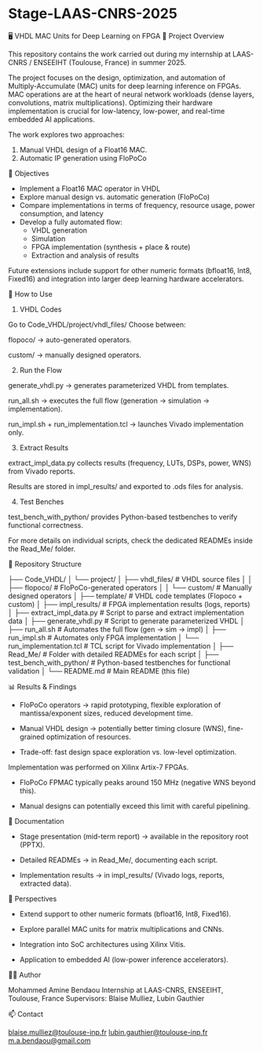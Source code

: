 # Stage-LAAS-CNRS-2025

🖥️ VHDL MAC Units for Deep Learning on FPGA
📌 Project Overview

This repository contains the work carried out during my internship at LAAS-CNRS / ENSEEIHT (Toulouse, France) in summer 2025.

The project focuses on the design, optimization, and automation of Multiply-Accumulate (MAC) units for deep learning inference on FPGAs.
MAC operations are at the heart of neural network workloads (dense layers, convolutions, matrix multiplications). Optimizing their hardware implementation is crucial for low-latency, low-power, and real-time embedded AI applications.

The work explores two approaches:

1) Manual VHDL design of a Float16 MAC.
2) Automatic IP generation using FloPoCo

🎯 Objectives

- Implement a Float16 MAC operator in VHDL
- Explore manual design vs. automatic generation (FloPoCo)
- Compare implementations in terms of frequency, resource usage, power consumption, and latency
- Develop a fully automated flow:
    - VHDL generation
    - Simulation
    - FPGA implementation (synthesis + place & route)
    - Extraction and analysis of results
  
Future extensions include support for other numeric formats (bfloat16, Int8, Fixed16) and integration into larger deep learning hardware accelerators.

🚀 How to Use

1. VHDL Codes

Go to Code_VHDL/project/vhdl_files/
Choose between:

  flopoco/ → auto-generated operators.

  custom/ → manually designed operators.

2. Run the Flow

generate_vhdl.py → generates parameterized VHDL from templates.

run_all.sh → executes the full flow (generation → simulation → implementation).

run_impl.sh + run_implementation.tcl → launches Vivado implementation only.

3. Extract Results

extract_impl_data.py collects results (frequency, LUTs, DSPs, power, WNS) from Vivado reports.

Results are stored in impl_results/ and exported to .ods files for analysis.

4. Test Benches

test_bench_with_python/ provides Python-based testbenches to verify functional correctness.

For more details on individual scripts, check the dedicated READMEs inside the Read_Me/ folder.

📂 Repository Structure

├── Code_VHDL/
│   └── project/
│       ├── vhdl_files/            # VHDL source files
│       │   ├── flopoco/           # FloPoCo-generated operators
│       │   └── custom/            # Manually designed operators
│       ├── template/              # VHDL code templates (Flopoco + custom)
│       ├── impl_results/          # FPGA implementation results (logs, reports)
│       ├── extract_impl_data.py   # Script to parse and extract implementation data
│       ├── generate_vhdl.py       # Script to generate parameterized VHDL
│       ├── run_all.sh             # Automates the full flow (gen → sim → impl)
│       ├── run_impl.sh            # Automates only FPGA implementation
│       └── run_implementation.tcl # TCL script for Vivado implementation
│
├── Read_Me/                     # Folder with detailed READMEs for each script
│
├── test_bench_with_python/      # Python-based testbenches for functional validation
│
└── README.md                    # Main README (this file)

📊 Results & Findings

- FloPoCo operators → rapid prototyping, flexible exploration of mantissa/exponent sizes, reduced development time.

- Manual VHDL design → potentially better timing closure (WNS), fine-grained optimization of resources.

- Trade-off: fast design space exploration vs. low-level optimization.

Implementation was performed on Xilinx Artix-7 FPGAs.

- FloPoCo FPMAC typically peaks around 150 MHz (negative WNS beyond this).

- Manual designs can potentially exceed this limit with careful pipelining.

📖 Documentation

- Stage presentation (mid-term report) → available in the repository root (PPTX).

- Detailed READMEs → in Read_Me/, documenting each script.

- Implementation results → in impl_results/ (Vivado logs, reports, extracted data).

🔮 Perspectives

- Extend support to other numeric formats (bfloat16, Int8, Fixed16).

- Explore parallel MAC units for matrix multiplications and CNNs.

- Integration into SoC architectures using Xilinx Vitis.

- Application to embedded AI (low-power inference accelerators).

👨‍💻 Author

Mohammed Amine Bendaou
Internship at LAAS-CNRS, ENSEEIHT, Toulouse, France
Supervisors: Blaise Mulliez, Lubin Gauthier

📫 Contact

blaise.mulliez@toulouse-inp.fr
lubin.gauthier@toulouse-inp.fr
m.a.bendaou@gmail.com



